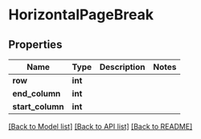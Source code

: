 # HorizontalPageBreak

## Properties
Name | Type | Description | Notes
------------ | ------------- | ------------- | -------------
**row** | **int** |  | 
**end_column** | **int** |  | 
**start_column** | **int** |  | 

[[Back to Model list]](../README.md#documentation-for-models) [[Back to API list]](../README.md#documentation-for-api-endpoints) [[Back to README]](../README.md)


